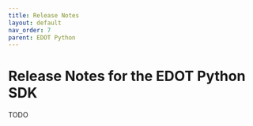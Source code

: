 ```yaml
---
title: Release Notes
layout: default
nav_order: 7
parent: EDOT Python
---
```


# Release Notes for the EDOT Python SDK

TODO